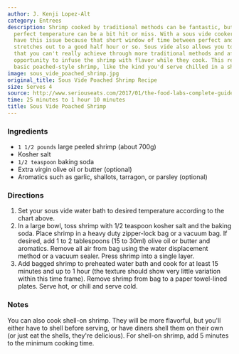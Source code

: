 ```yaml
---
author: J. Kenji Lopez-Alt
category: Entrees
description: Shrimp cooked by traditional methods can be fantastic, but nailing the
  perfect temperature can be a bit hit or miss. With a sous vide cooker, you don't
  have this issue because that short window of time between perfect and overcooked
  stretches out to a good half hour or so. Sous vide also allows you to achieve textures
  that you can't really achieve through more traditional methods and affords you the
  opportunity to infuse the shrimp with flavor while they cook. This recipe delivers
  basic poached-style shrimp, like the kind you'd serve chilled in a shrimp cocktail.
image: sous_vide_poached_shrimp.jpg
original_title: Sous Vide Poached Shrimp Recipe
size: Serves 4
source: http://www.seriouseats.com/2017/01/the-food-labs-complete-guide-to-sous-vide-shrimp.html
time: 25 minutes to 1 hour 10 minutes
title: Sous Vide Poached Shrimp
---
```

### Ingredients

* `1 1/2 pounds` large peeled shrimp (about 700g)
* Kosher salt
* `1/2 teaspoon` baking soda
* Extra virgin olive oil or butter (optional)
* Aromatics such as garlic, shallots, tarragon, or parsley (optional)

### Directions

1. Set your sous vide water bath to desired temperature according to the chart above.
2. In a large bowl, toss shrimp with 1/2 teaspoon kosher salt and the baking soda. Place shrimp in a heavy duty zipper-lock bag or a vacuum bag. If desired, add 1 to 2 tablespoons (15 to 30ml) olive oil or butter and aromatics. Remove all air from bag using the water displacement method or a vacuum sealer. Press shrimp into a single layer.
3. Add bagged shrimp to preheated water bath and cook for at least 15 minutes and up to 1 hour (the texture should show very little variation within this time frame). Remove shrimp from bag to a paper towel-lined plates. Serve hot, or chill and serve cold.

### Notes

You can also cook shell-on shrimp. They will be more flavorful, but you'll either have to shell before serving, or have diners shell them on their own (or just eat the shells, they're delicious). For shell-on shrimp, add 5 minutes to the minimum cooking time.